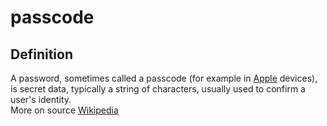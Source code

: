 # passcode
## Definition

A password, sometimes called a passcode (for example in [Apple](https://en.wikipedia.org/wiki/Apple_Inc.) devices), is secret data, typically a string of characters, usually used to confirm a user's identity.  
More on source [Wikipedia](https://en.wikipedia.org/wiki/Password)


